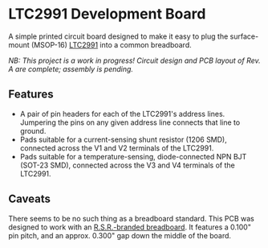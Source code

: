 # LTC2991 Development Board

A simple printed circuit board designed to make it easy to plug the
surface-mount (MSOP-16) [LTC2991][1] into a common breadboard.

[1]: http://www.linear.com/product/LTC2991

*NB: This project is a work in progress!  Circuit design and PCB layout
of Rev. A are complete; assembly is pending.*


## Features

* A pair of pin headers for each of the LTC2991's address lines.
  Jumpering the pins on any given address line connects that line to
  ground.
* Pads suitable for a current-sensing shunt resistor (1206 SMD),
  connected across the V1 and V2 terminals of the LTC2991.
* Pads suitable for a temperature-sensing, diode-connected NPN BJT
  (SOT-23 SMD), connected across the V3 and V4 terminals of the
  LTC2991.


## Caveats

There seems to be no such thing as a breadboard standard.  This PCB
was designed to work with an [R.S.R.-branded breadboard][2].  It
features a 0.100" pin pitch, and an approx. 0.300" gap down the middle
of the board.

[2]: http://rsrelectronics.com/breadboards.html

